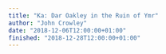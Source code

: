 ```yaml
---
title: "Ka: Dar Oakley in the Ruin of Ymr"
author: "John Crowley"
date: "2018-12-06T12:00:00+01:00"
finished: "2018-12-28T12:00:00+01:00"
---
```

